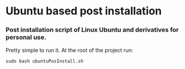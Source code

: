 # Ubuntu based post installation
### Post installation script of Linux Ubuntu and derivatives for personal use.
Pretty simple to run it. At the root of the project run:

`sudo bash ubuntuPosInstall.sh`
